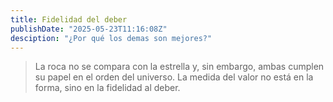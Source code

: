 ```yaml
---
title: Fidelidad del deber
publishDate: "2025-05-23T11:16:08Z"
desciption: "¿Por qué los demas son mejores?"
---
```


> La roca no se compara con la estrella y, sin embargo, ambas cumplen su papel en el orden del universo. La medida del valor no está en la forma, sino en la fidelidad al deber.
